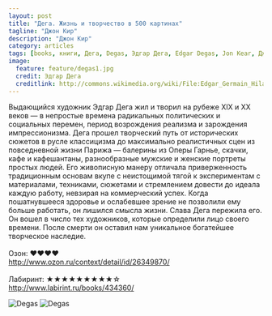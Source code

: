 ```yaml
---
layout: post
title: "Дега. Жизнь и творчество в 500 картинах"
tagline: "Джон Кир"
description: "Джон Кир"
category: articles
tags: [books, книги, Дега, Degas, Эдгар Дега, Edgar Degas, Jon Kear, Джон Кир]
image:
  feature: feature/degas1.jpg
  credit: Эдгар Дега
  creditlink: http://commons.wikimedia.org/wiki/File:Edgar_Germain_Hilaire_Degas_071.jpg?uselang=ru
---
```

Выдающийся художник Эдгар Дега жил и творил на рубеже XIX и XX веков — в непростые времена радикальных политических и социальных перемен, период возрождения реализма и зарождения импрессионизма. Дега прошел творческий путь от исторических сюжетов в русле классицизма до максимально реалистичных сцен из повседневной жизни Парижа — балерины из Оперы Гарнье, скачки, кафе и кафешантаны, разнообразные мужские и женские портреты простых людей. Его живописную манеру отличала приверженность традиционным основам вкупе с неистощимой тягой к экспериментам с материалами, техниками, сюжетами и стремлением довести до идеала каждую работу, невзирая на коммерческий успех. Когда пошатнувшееся здоровье и ослабевшее зрение не позволили ему больше работать, он лишился смысла жизни. Слава Дега пережила его. Он вошел в число тех художников, которые определили лицо своего времени. После смерти он оставил нам уникальное богатейшее творческое наследие.
<br/>
<br/>
Озон: ♥♥♥♥  
<http://www.ozon.ru/context/detail/id/26349870/>  
<br/>
Лабиринт: ★★★★★★★★★☆  
<http://www.labirint.ru/books/434360/>  

<!-- https://github.com/ionelmc/jquery-gp-gallery -->
<div class="pictures">
	<img title="Degas" src="{{ site.url }}/images/books-portrait/2014-Degas.jpg" />
	<img title="Degas" src="{{ site.url }}/images/books-portrait/2014-Degas1.jpg" />
</div>

